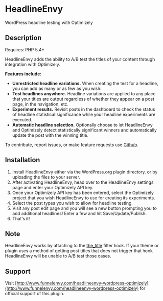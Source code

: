 # HeadlineEnvy
WordPress headline testing with Optimizely

## Description

Requires: PHP 5.4+

HeadlineEnvy adds the ability to A/B test the titles of your content
through integration with Optimizely.

__Features include:__

* __Unrestricted headline variations.__ When creating the test for a headline, you can add as many or as few as you wish.
* __Test headlines anywhere.__ Headline variations are applied to any place that your titles are output regardless of whether they appear on a post page, in the navigation, etc.
* __Experiment results.__ Revisit posts in the dashboard to check the status of headline statistical significance while your headline experiments are executed.
* __Automatic headline selection.__ Optionally choose to let HeadlineEnvy and Optimizely detect statistically significant winners and automatically update the post with the winning title.

To contribute, report issues, or make feature requests use [Github](https://github.com/FunnelEnvy/headlineenvy).

## Installation

1. Install HeadlineEnvy either via the WordPress.org plugin directory, or by uploading the files to your server.
2. After activating HeadlineEnvy, head over to the HeadlineEnvy settings page and enter your Optimizely API key.
3. Once your Optimizely API key has been entered, select the Optimizely project that you wish HeadlineEnvy to use for creating its experiments.
4. Select the post types you wish to allow for headline testing.
5. Visit any post edit page and you will see a new button prompting you to add additional headlines! Enter a few and hit Save/Update/Publish.
6. That's it!

## Note

HeadlineEnvy works by attaching to the [the_title](https://codex.wordpress.org/Plugin_API/Filter_Reference/the_title) filter hook.  If your theme or plugin uses a method of getting post titles that does not trigger that hook HeadlineEnvy will be unable to A/B test those cases.

## Support

Visit [http://www.funnelenvy.com/headlineenvy-wordpress-optimizely](http://www.funnelenvy.com/headlineenvy-wordpress-optimizely) for official support of this plugin.
